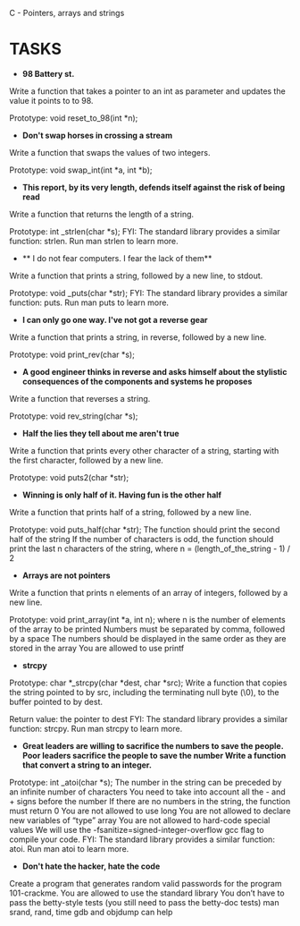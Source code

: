 C - Pointers, arrays and strings

# TASKS

* **98 Battery st.**

Write a function that takes a pointer to an int as parameter and updates the value it points to to 98.

Prototype: void reset_to_98(int *n);

* **Don't swap horses in crossing a stream**

Write a function that swaps the values of two integers.

Prototype: void swap_int(int *a, int *b);

* **This report, by its very length, defends itself against the risk of being read**

Write a function that returns the length of a string.

Prototype: int _strlen(char *s); FYI: The standard library provides a similar function: strlen. Run man strlen to learn more.

* ** I do not fear computers. I fear the lack of them**

Write a function that prints a string, followed by a new line, to stdout.

Prototype: void _puts(char *str); FYI: The standard library provides a similar function: puts. Run man puts to learn more.

* **I can only go one way. I've not got a reverse gear**

Write a function that prints a string, in reverse, followed by a new line.

Prototype: void print_rev(char *s);

* **A good engineer thinks in reverse and asks himself about the stylistic consequences of the components and systems he proposes**

Write a function that reverses a string.

Prototype: void rev_string(char *s);

* **Half the lies they tell about me aren't true**

Write a function that prints every other character of a string, starting with the first character, followed by a new line.

Prototype: void puts2(char *str);

* **Winning is only half of it. Having fun is the other half**

Write a function that prints half of a string, followed by a new line.

Prototype: void puts_half(char *str); The function should print the second half of the string If the number of characters is odd, the function should print the last n characters of the string, where n = (length_of_the_string - 1) / 2

* **Arrays are not pointers**

Write a function that prints n elements of an array of integers, followed by a new line.

Prototype: void print_array(int *a, int n); where n is the number of elements of the array to be printed Numbers must be separated by comma, followed by a space The numbers should be displayed in the same order as they are stored in the array You are allowed to use printf

* **strcpy**

Prototype: char *_strcpy(char *dest, char *src); Write a function that copies the string pointed to by src, including the terminating null byte (\0), to the buffer pointed to by dest.

Return value: the pointer to dest FYI: The standard library provides a similar function: strcpy. Run man strcpy to learn more.

* **Great leaders are willing to sacrifice the numbers to save the people. Poor leaders sacrifice the people to save the number Write a function that convert a string to an integer.**

Prototype: int _atoi(char *s); The number in the string can be preceded by an infinite number of characters You need to take into account all the - and + signs before the number If there are no numbers in the string, the function must return 0 You are not allowed to use long You are not allowed to declare new variables of “type” array You are not allowed to hard-code special values We will use the -fsanitize=signed-integer-overflow gcc flag to compile your code. FYI: The standard library provides a similar function: atoi. Run man atoi to learn more.

* **Don't hate the hacker, hate the code**

Create a program that generates random valid passwords for the program 101-crackme.
You are allowed to use the standard library You don’t have to pass the betty-style tests (you still need to pass the betty-doc tests) man srand, rand, time gdb and objdump can help
